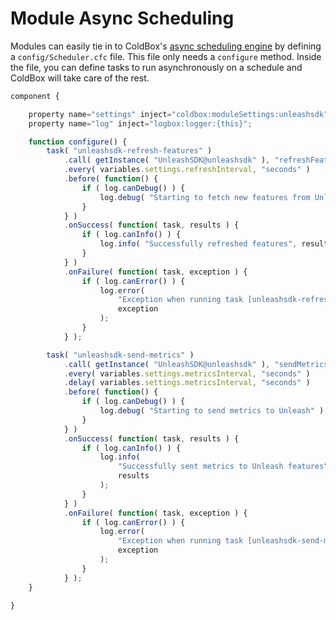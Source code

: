 # Module Async Scheduling

Modules can easily tie in to ColdBox's [async scheduling engine](../../digging-deeper/promises-async-programming/scheduled-tasks.md) by defining a `config/Scheduler.cfc` file.  This file only needs a `configure` method.  Inside the file, you can define tasks to run asynchronously on a schedule and ColdBox will take care of the rest.

```javascript
component {

    property name="settings" inject="coldbox:moduleSettings:unleashsdk";
    property name="log" inject="logbox:logger:{this}";

    function configure() {
        task( "unleashsdk-refresh-features" )
            .call( getInstance( "UnleashSDK@unleashsdk" ), "refreshFeatures" )
            .every( variables.settings.refreshInterval, "seconds" )
            .before( function() {
                if ( log.canDebug() ) {
                    log.debug( "Starting to fetch new features from Unleash" );
                } 
            } )
            .onSuccess( function( task, results ) {
                if ( log.canInfo() ) {
                    log.info( "Successfully refreshed features", results );
                }
            } )
            .onFailure( function( task, exception ) {
                if ( log.canError() ) {
                    log.error(
                        "Exception when running task [unleashsdk-refresh-features]:",
                        exception
                    );
                }
            } );

        task( "unleashsdk-send-metrics" )
            .call( getInstance( "UnleashSDK@unleashsdk" ), "sendMetrics" )
            .every( variables.settings.metricsInterval, "seconds" )
            .delay( variables.settings.metricsInterval, "seconds" )
            .before( function() {
                if ( log.canDebug() ) {
                    log.debug( "Starting to send metrics to Unleash" );
                } 
            } )
            .onSuccess( function( task, results ) {
                if ( log.canInfo() ) {
                    log.info(
                        "Successfully sent metrics to Unleash features",
                        results
                    );
                }
            } )
            .onFailure( function( task, exception ) {
                if ( log.canError() ) {
                    log.error(
                        "Exception when running task [unleashsdk-send-metrics]:",
                        exception
                    );
                }
            } );
    }

}
```
